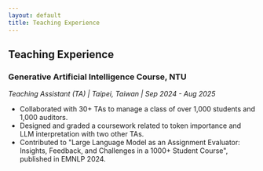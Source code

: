 ```yaml
---
layout: default
title: Teaching Experience
---
```


## Teaching Experience

### Generative Artificial Intelligence Course, NTU

_Teaching Assistant (TA) | Taipei, Taiwan | Sep 2024 - Aug 2025_

- Collaborated with 30+ TAs to manage a class of over 1,000 students and 1,000 auditors.
- Designed and graded a coursework related to token importance and LLM interpretation with two other TAs.
- Contributed to "Large Language Model as an Assignment Evaluator: Insights, Feedback, and Challenges in a 1000+ Student Course", published in EMNLP 2024.
